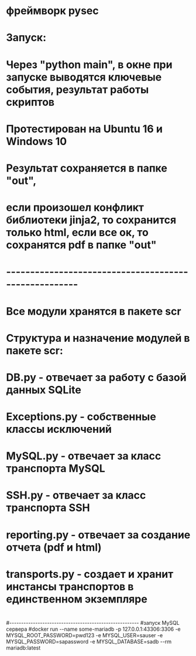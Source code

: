 # фреймворк pysec
# 
# Запуск:
# Через "python main", в окне при запуске выводятся ключевые события, результат работы скриптов
# 
# Протестирован на Ubuntu 16 и Windows 10
#
# Результат сохраняется в папке "out", 
# если произошел конфликт библиотеки jinja2, то сохранится только html, если все ок, то сохранятся pdf в папке "out"
# -----------------------------------------------------
# Все модули хранятся в пакете scr
# Структура и назначение модулей в пакете scr:
# 
# DB.py - отвечает за работу с базой данных SQLite
#
# Exceptions.py - собственные классы исключений
#
# MySQL.py - отвечает за класс транспорта MySQL
# SSH.py  - отвечает за класс транспорта SSH
#
# reporting.py - отвечает за создание отчета (pdf и html)
#
# transports.py - создает и хранит инстансы транспортов в единственном экземпляре
#
#-------------------------------------------------------
#запуск MySQL сервера
#docker run --name some-mariadb -p 127.0.0.1:43306:3306 -e MYSQL_ROOT_PASSWORD=pwd123 -e MYSQL_USER=sauser -e MYSQL_PASSWORD=sapassword -e MYSQL_DATABASE=sadb --rm mariadb:latest
#
#
# 
#
#
#
#
#
#

